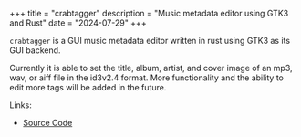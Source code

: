 +++
title = "crabtagger"
description = "Music metadata editor using GTK3 and Rust"
date = "2024-07-29"
+++

`crabtagger` is a GUI music metadata editor written in rust using GTK3 as its GUI backend.

Currently it is able to set the title, album, artist, and cover image of an mp3, wav, or aiff file in the id3v2.4 format. More functionality and the ability to edit more tags will be added in the future.

Links: 
- [Source Code](https://github.com/karx1/crabtagger)
